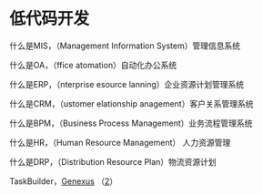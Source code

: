 # 低代码开发

什么是MIS，（Management Information System）管理信息系统

什么是OA，（ffice atomation）自动化办公系统

什么是ERP，（nterprise esource lanning）企业资源计划管理系统

什么是CRM，（ustomer elationship anagement）客户关系管理系统

什么是BPM，（Business Process Management）业务流程管理系统

什么是HR，（Human Resource Management） 人力资源管理 

什么是DRP，（Distribution Resource Plan）物流资源计划  
  
TaskBuilder，[Genexus](https://www.genexus.com/en/) （[2](http://www.genexuschina.com/)）

